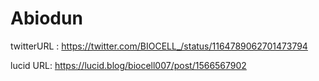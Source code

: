 # Abiodun
twitterURL : https://twitter.com/BIOCELL_/status/1164789062701473794

lucid URL: https://lucid.blog/biocell007/post/1566567902
